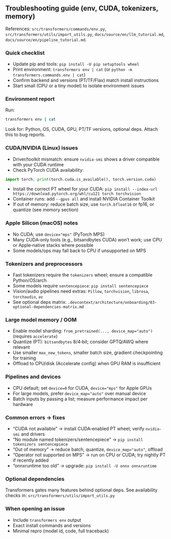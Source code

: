 ## Troubleshooting guide (env, CUDA, tokenizers, memory)

References: `src/transformers/commands/env.py`, `src/transformers/utils/import_utils.py`, `docs/source/en/llm_tutorial.md`, `docs/source/en/pipeline_tutorial.md`.

### Quick checklist
- Update pip and tools: `pip install -U pip setuptools wheel`
- Print environment: `transformers env | cat` (or `python -m transformers.commands.env | cat`)
- Confirm backend and versions (PT/TF/Flax) match install instructions
- Start small (CPU or a tiny model) to isolate environment issues

### Environment report
Run:
```bash
transformers env | cat
```
Look for: Python, OS, CUDA, GPU, PT/TF versions, optional deps. Attach this to bug reports.

### CUDA/NVIDIA (Linux) issues
- Driver/toolkit mismatch: ensure `nvidia-smi` shows a driver compatible with your CUDA runtime
- Check PyTorch CUDA availability:
```python
import torch; print(torch.cuda.is_available(), torch.version.cuda)
```
- Install the correct PT wheel for your CUDA: `pip install --index-url https://download.pytorch.org/whl/cu121 torch torchvision`
- Container runs: add `--gpus all` and install NVIDIA Container Toolkit
- If out of memory: reduce batch size, use `torch.bfloat16` or fp16, or quantize (see memory section)

### Apple Silicon (macOS) notes
- No CUDA; use `device="mps"` (PyTorch MPS)
- Many CUDA‑only tools (e.g., bitsandbytes CUDA) won’t work; use CPU or Apple‑native stacks where possible
- Some models/ops may fall back to CPU if unsupported on MPS

### Tokenizers and preprocessors
- Fast tokenizers require the `tokenizers` wheel; ensure a compatible Python/OS/arch
- Some models require `sentencepiece`: `pip install sentencepiece`
- Vision/audio pipelines need extras: `Pillow`, `torchvision`, `librosa`, `torchaudio`, `av`
- See optional deps matrix: `.devcontext/architecture/onboarding/03-optional-dependencies-matrix.md`

### Large model memory / OOM
- Enable model sharding: `from_pretrained(..., device_map="auto")` (requires `accelerate`)
- Quantize (PT): `bitsandbytes` 8/4‑bit; consider GPTQ/AWQ where relevant
- Use smaller `max_new_tokens`, smaller batch size, gradient checkpointing for training
- Offload to CPU/disk (Accelerate config) when GPU RAM is insufficient

### Pipelines and devices
- CPU default; set `device=0` for CUDA, `device="mps"` for Apple GPUs
- For large models, prefer `device_map="auto"` over manual device
- Batch inputs by passing a list; measure performance impact per hardware

### Common errors → fixes
- “CUDA not available” → install CUDA‑enabled PT wheel; verify `nvidia-smi` and drivers
- “No module named tokenizers/sentencepiece” → `pip install tokenizers sentencepiece`
- “Out of memory” → reduce batch, quantize, `device_map="auto"`, offload
- “Operator not supported on MPS” → run on CPU or CUDA; try nightly PT if recently added
- “onnxruntime too old” → upgrade: `pip install -U onnx onnxruntime`

### Optional dependencies
Transformers gates many features behind optional deps. See availability checks in:
`src/transformers/utils/import_utils.py`

### When opening an issue
- Include `transformers env` output
- Exact install commands and versions
- Minimal repro (model id, code, full traceback)

